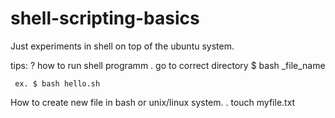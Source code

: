 # shell-scripting-basics
Just experiments in shell on top of the ubuntu system.

tips: 
  ? how to run shell programm
  . go to correct directory
     $ bash _file_name
     
     ex. $ bash hello.sh


How to create new file in bash or unix/linux system.
  . touch myfile.txt
